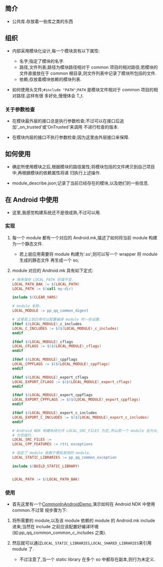 
## 简介

*   公共库.存放着一些库之类的东西

## 组织

*   内部采用模块化设计,每一个模块具有以下属性:

    -   名字;指定了模块的名字.
    -   路径,文件列表;路径为模块路径相对于 common 项目的相对路径;若模块的文件直接放在于 common
        根目录,则文件列表中记录了模块所包括的文件.
    -   依赖;存放着模块依赖的模块列表.

*   如何使用头文件;`#include "PATH"`;`PATH` 是模块文件相对于 common 项目的相对路径.这样有很
    多好处,慢慢体会 T_t.

### 关于参数检查

*   在模块最外层的接口总是执行参数检查;不过可以在接口后追加'_on_trusted'或'OnTrusted'来调用
    不进行检查的版本.

*   在模块内层的接口不执行参数检查;因为这里由外层接口来保障.

## 如何使用

*   确定所使用模块之后,根据模块的路径属性;将模块包括的文件拷贝到自己项目中,再根据模块的依赖属性将递
    归执行上述操作.

*   module_describe.json;记录了当前已经存在的模块,以及她们的一些信息.

## 在 Android 中使用

*   这里,我感觉构建系统还不是很成熟,不过可以用.

### 实现

1.  每一个 module 都有一个对应的 Android.mk,描述了如何将当前 module 构建为一个静态文件.

    -   若上层应用需要将 module 构建为'.so',则可以写一个 wrapper 将 module 生成的静态文件
        再生成一个 so;

2.  module 对应的 Android.mk 具有如下定式:

    ```makefile
    # 用来保存 LOCAL_PATH 的值不变.
    LOCAL_PATH_BAK := $(LOCAL_PATH)
    LOCAL_PATH := $(call my-dir)

    include $(CLEAR_VARS)

    # module 名称.
    LOCAL_MODULE := pp_qq_common_digest

    # 这里若上层应用可以配置编译 module 时一些设置.
    ifdef $(LOCAL_MODULE)_c_includes
    LOCAL_C_INCLUDES := $($(LOCAL_MODULE)_c_includes)
    endif

    ifdef $(LOCAL_MODULE)_cflags
    LOCAL_CFLAGS := $($(LOCAL_MODULE)_cflags)
    endif

    ifdef $(LOCAL_MODULE)_cppflags
    LOCAL_CPPFLAGS := $($(LOCAL_MODULE)_cppflags)
    endif

    ifdef $(LOCAL_MODULE)_export_cflags
    LOCAL_EXPORT_CFLAGS := $($(LOCAL_MODULE)_export_cflags)
    endif

    ifdef $(LOCAL_MODULE)_export_cppflags
    LOCAL_EXPORT_CPPFLAGS := $($(LOCAL_MODULE)_export_cppflags)
    endif

    ifdef $(LOCAL_MODULE)_export_c_includes
    LOCAL_EXPORT_C_INCLUDES := $($(LOCAL_MODULE)_export_c_includes)
    endif

    # Android NDK 构建系统允许 LOCAL_SRC_FILES 为空,所以若一个 module 全为头文件,则这里
    # 为空就行.
    LOCAL_SRC_FILES :=
    LOCAL_CPP_FEATURES := rtti exceptions

    # 指定了 module 依赖于哪些其他的 module.
    LOCAL_STATIC_LIBRARIES := pp_qq_common_exception

    include $(BUILD_STATIC_LIBRARY)


    LOCAL_PATH := $(LOCAL_PATH_BAK)
    ```

### 使用

*   首先这里有一个[CommonInAndroidDemo][0],演示如何在 Android NDK 中使用 common.不过常
    规步骤为下:

1.  将所需要的 module,以及该 module 依赖的 module 的 Android.mk include 进来;当然在
    include 之前应该配置好编译环境(如:pp_qq_common_common_c_includes 之类).

2.  然后就可以通过`LOCAL_STATIC_LIBRARIES`,`LOCAL_SHARED_LIBRARIES`来引用 module 了.

    -   不过注意了,当一个 static library 在多个 so 中都存在副本,则行为未定义.



[0]: <https://github.com/pp-qq/CommonInAndroidDemo>
